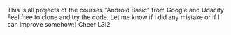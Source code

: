 This is all projects of the courses "Android Basic" from Google and Udacity
Feel free to clone and try the code.
Let me know if i did any mistake or if I can improve somehow:)
Cheer 
L3I2
